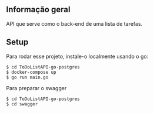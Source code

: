 
## Informação geral
API que serve como o back-end de uma lista de tarefas.


	
## Setup
Para rodar esse projeto, instale-o localmente usando o go:

```
$ cd ToDoListAPI-go-postgres
$ docker-compose up
$ go run main.go 
```
Para preparar o swagger

```
$ cd ToDoListAPI-go-postgres
$ cd swagger

```


